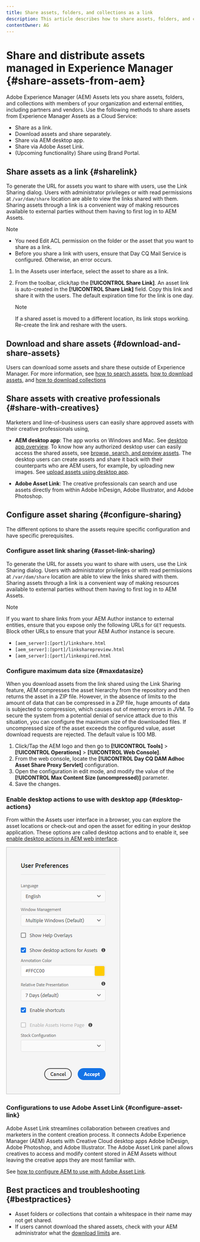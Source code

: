 ```yaml
---
title: Share assets, folders, and collections as a link
description: This article describes how to share assets, folders, and collections within Experience Manager Assets as a hyperlink.
contentOwner: AG
---
```


# Share and distribute assets managed in Experience Manager {#share-assets-from-aem}

Adobe Experience Manager (AEM) Assets lets you share assets, folders, and collections with members of your organization and external entities, including partners and vendors. Use the following methods to share assets from Experience Manager Assets as a Cloud Service:

* Share as a link.
* Download assets and share separately.
* Share via AEM desktop app.
* Share via Adobe Asset Link.
* (Upcoming functionality) Share using Brand Portal.

## Share assets as a link {#sharelink}

To generate the URL for assets you want to share with users, use the Link Sharing dialog. Users with administrator privileges or with read permissions at `/var/dam/share` location are able to view the links shared with them. Sharing assets through a link is a convenient way of making resources available to external parties without them having to first log in to AEM Assets.

>[!NOTE]
>
>* You need Edit ACL permission on the folder or the asset that you want to share as a link.
>* Before you share a link with users, ensure that Day CQ Mail Service is configured. Otherwise, an error occurs.

1. In the Assets user interface, select the asset to share as a link.
1. From the toolbar, click/tap the **[!UICONTROL Share Link]**. An asset link is auto-created in the **[!UICONTROL Share Link]** field. Copy this link and share it with the users. The default expiration time for the link is one day.

   >[!NOTE]
   >
   >If a shared asset is moved to a different location, its link stops working. Re-create the link and reshare with the users.

<!--
## Share assets as a link {#sharelink}

To generate the URL for assets you want to share with users, use the Link Sharing dialog. Users with administrator privileges or with read permissions at `/var/dam/share` location are able to view the links shared with them. Sharing assets through a link is a convenient way of making resources available to external parties without them having to first log in to AEM Assets.

>[!NOTE]
>
>* You need Edit ACL permission on the folder or the asset that you want to share as a link.
>* Before you share a link with users, ensure that Day CQ Mail Service is configured. Otherwise, an error occurs.

1. In the Assets user interface, select the asset to share as a link.
1. From the toolbar, click/tap the **[!UICONTROL Share Link]**.

   An asset link is auto-created in the **[!UICONTROL Share Link]** field. Copy this link and share it with the users. The default expiration time for the link is one day.

   Alternatively, proceed to perform steps 3-7 of this procedure to add email recipients, configure the expiration time for the link, and send it from the dialog.

   >[!NOTE]
   >
   >If a shared asset is moved to a different location, its link stops working. Re-create the link and re-share with the users.

1. From the web console, open the **[!UICONTROL Day CQ Link Externalizer]** configuration and modify the following properties in the **[!UICONTROL Domains]** field with the values mentioned against each:

    * local
    * author
    * publish

   For the local and author properties, provide the URL for the local and author instance respectively. Both local and author properties have the same value if you run a single AEM author instance. For publish, provide the URL for the publish instance.

1. In the email address box of the **[!UICONTROL Link Sharing]** dialog, type the email ID of the user you want to share the link with. You can also share the link with multiple users.

   If the user is a member of your organization, select the user's email ID from the suggested email IDs that appear in the list below the typing area. For an external user, type the complete email ID and then select it from the list.

   To enable emails to be sent out to users, configure the SMTP server details in [Day CQ Mail Service](/help/assets/configure-asset-sharing.md#configmailservice).

   >[!NOTE]
   >
   >If you enter an email ID of a user that is not a member of your organization, the words "External User" are prefixed with the email ID of the user.

1. In the **[!UICONTROL Subject]** box, enter a subject for the asset you want to share.
1. In the **[!UICONTROL Message]** box, enter an optional message.
1. In the **[!UICONTROL Expiration]** field, specify an expiration date and time for the link using the date picker. By default, the expiration date is set for a week from the date you share the link.
1. To let users download the original image along with the renditions, select **[!UICONTROL Allow download of original file]**.

   >[!NOTE]
   >
   >By default, users can only download the renditions of the asset that you share as a link.

1. Click **[!UICONTROL Share]**. A message confirms that the link is shared with the users through an email.
1. To view the shared asset, click/tap the link in the email that is sent to the user. The shared asset is displayed in the **[!UICONTROL Adobe Marketing Cloud]** page.

   To toggle to the list view, click/tap the layout icon in the toolbar.

1. To generate a preview of the asset, click/tap the shared asset. To close the preview and return to the **[!UICONTROL Marketing Cloud]** page, click/tap **[!UICONTROL Back]** in the toolbar. If you have shared a folder, click/tap **[!UICONTROL Parent Folder]** to return to the parent folder.

   >[!NOTE]
   >
   >AEM supports generating the preview of assets of these MIME types: JPG, PNG, GIF, BMP, INDD, PDF, and PPT. You can only download the assets of the other MIME types.

1. To download the shared asset, click/tap **[!UICONTROL Select]** from the toolbar, click/tap the asset, and then click/tap **[!UICONTROL Download]** from the toolbar.
1. To view the assets you shared as links, go to the Assets user interface and click/tap the GlobalNav icon. Choose **[!UICONTROL Navigation]** from the list to display the Navigation pane.
1. From the Navigation pane, choose **[!UICONTROL Shared Links]** to display a list of shared assets.
1. To un-share an asset, select it and tap/click **[!UICONTROL Unshare]** from the toolbar.

A message confirms that you unshared the asset. In addition, the entry for the asset is removed from the list.
-->

## Download and share assets {#download-and-share-assets}

Users can download some assets and share these outside of Experience Manager. For more information, see [how to search assets](/help/assets/search-assets.md), [how to download assets](/help/assets/download-assets-from-aem.md), and [how to download collections](manage-collections.md#download-a-collection)

## Share assets with creative professionals {#share-with-creatives}

Marketers and line-of-business users can easily share approved assets with their creative professionals using,

* **AEM desktop app**: The app works on Windows and Mac. See [desktop app overview](https://docs.adobe.com/content/help/en/experience-manager-desktop-app/using/introduction.html). To know how any authorized desktop user can easily access the shared assets, see [browse, search, and preview assets](https://docs.adobe.com/content/help/en/experience-manager-desktop-app/using/using.html#browse-search-preview-assets). The desktop users can create assets and share it back with their counterparts who are AEM users, for example, by uploading new images. See [upload assets using desktop app](https://docs.adobe.com/content/help/en/experience-manager-desktop-app/using/using.html#upload-and-add-new-assets-to-aem).

* **Adobe Asset Link**: The creative professionals can search and use assets directly from within Adobe InDesign, Adobe Illustrator, and Adobe Photoshop. 

## Configure asset sharing {#configure-sharing}

The different options to share the assets require specific configuration and have specific prerequisites.

### Configure asset link sharing {#asset-link-sharing}

<!-- TBD: Web Console is not there so how to configure Day CQ email service? Or is it not required now? -->

To generate the URL for assets you want to share with users, use the Link Sharing dialog. Users with administrator privileges or with read permissions at `/var/dam/share` location are able to view the links shared with them. Sharing assets through a link is a convenient way of making resources available to external parties without them having to first log in to AEM Assets.

   >[!NOTE]
   >
   >If you want to share links from your AEM Author instance to external entities, ensure that you expose only the following URLs for `GET` requests. Block other URLs to ensure that your AEM Author instance is secure.
   >* `[aem_server]:[port]/linkshare.html`
   >* `[aem_server]:[port]/linksharepreview.html`
   >* `[aem_server]:[port]/linkexpired.html`

<!--
## Configure Day CQ mail service {#configmailservice}

Before you can share assets as links, configure the email service.

1. Click or tap the AEM logo, and then navigate to **[!UICONTROL Tools]** &gt; **[!UICONTROL Operations]** &gt; **[!UICONTROL Web Console]**.
1. From the list of services, locate **[!UICONTROL Day CQ Mail Service]**.
1. Click the **[!UICONTROL Edit]** icon beside the service, and configure the following parameters for **Day CQ Mail Service]** with the details mentioned against their names:

    * SMTP server host name: email server host name
    * SMTP server port: email server port
    * SMTP user: email server user name
    * SMTP password: email server password

1. Click/tap **[!UICONTROL Save]**.
-->

### Configure maximum data size {#maxdatasize}

When you download assets from the link shared using the Link Sharing feature, AEM compresses the asset hierarchy from the repository and then returns the asset in a ZIP file. However, in the absence of limits to the amount of data that can be compressed in a ZIP file, huge amounts of data is subjected to compression, which causes out of memory errors in JVM. To secure the system from a potential denial of service attack due to this situation, you can configure the maximum size of the downloaded files. If uncompressed size of the asset exceeds the configured value, asset download requests are rejected. The default value is 100 MB.

1. Click/Tap the AEM logo and then go to **[!UICONTROL Tools]** &gt; **[!UICONTROL Operations]** &gt; **[!UICONTROL Web Console]**.
1. From the web console, locate the **[!UICONTROL Day CQ DAM Adhoc Asset Share Proxy Servlet]** configuration.
1. Open the configuration in edit mode, and modify the value of the **[!UICONTROL Max Content Size (uncompressed)]** parameter.
1. Save the changes.

<!--
Add content or link about how to configure sharing via BP, DA, AAL, etc.
-->

### Enable desktop actions to use with desktop app {#desktop-actions}

From within the Assets user interface in a browser, you can explore the asset locations or check-out and open the asset for editing in your desktop application. These options are called desktop actions and to enable it, see [enable desktop actions in AEM web interface](https://docs.adobe.com/help/en/experience-manager-desktop-app/using/using.html#desktopactions-v2).

![Enable desktop actions to use as shortcut when working with desktop app](assets/enable_desktop_actions.png)

### Configurations to use Adobe Asset Link {#configure-asset-link}

Adobe Asset Link streamlines collaboration between creatives and marketers in the content creation process. It connects Adobe Experience Manager (AEM) Assets with Creative Cloud desktop apps Adobe InDesign, Adobe Photoshop, and Adobe Illustrator. The Adobe Asset Link panel allows creatives to access and modify content stored in AEM Assets without leaving the creative apps they are most familiar with.

See [how to configure AEM to use with Adobe Asset Link](https://helpx.adobe.com/enterprise/using/configure-aem-assets-for-asset-link.html).

## Best practices and troubleshooting {#bestpractices}

* Asset folders or collections that contain a whitespace in their name may not get shared.
* If users cannot download the shared assets, check with your AEM administrator what the [download limits](#maxdatasize) are.

<!--
* If you cannot send email with links to shared assets or if the other users cannot receive your email, check with your AEM administrator if the [email service](/help/assets/configure-asset-sharing.md#configmailservice) is configured or not. 
* If you cannot share assets using link sharing functionality, ensure that you have the appropriate permissions. See [share assets](#sharelink).
-->

<!--
Add content or link about how to share using Brand Portal when it is available on Cloud Service.
-->

